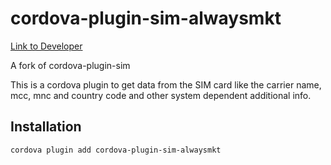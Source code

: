 # cordova-plugin-sim-alwaysmkt
 
[Link to Developer](https://github.com/zyhzx123e/)

A fork of cordova-plugin-sim

This is a cordova plugin to get data from the SIM card like the carrier name, mcc, mnc and country code and other system dependent additional info.


## Installation

```
cordova plugin add cordova-plugin-sim-alwaysmkt
```